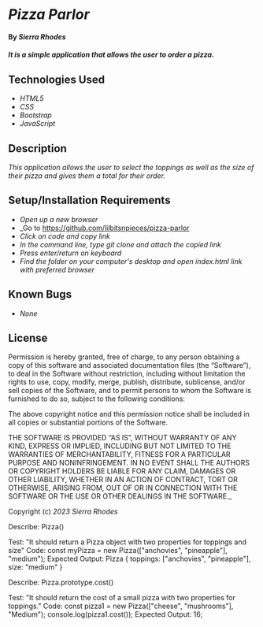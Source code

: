 # _Pizza Parlor_

#### By _**Sierra Rhodes**_

#### _It is a simple application that allows the user to order a pizza._

## Technologies Used

* _HTML5_
* _CSS_
* _Bootstrap_
* _JavaScript_

## Description

_This application allows the user to select the toppings as well as the size of their pizza and gives them a total for their order._

## Setup/Installation Requirements

* _Open up a new browser_
* _Go to https://github.com/lilbitsnpieces/pizza-parlor
* _Click on code and copy link_
* _In the command line, type git clone and attach the copied link_
* _Press enter/return on keyboard_
* _Find the folder on your computer's desktop and open index.html link with preferred browser_


## Known Bugs

* _None_


## License

Permission is hereby granted, free of charge, to any person obtaining a copy of this software and associated documentation files (the “Software”), to deal in the Software without restriction, including without limitation the rights to use, copy, modify, merge, publish, distribute, sublicense, and/or sell copies of the Software, and to permit persons to whom the Software is furnished to do so, subject to the following conditions:

The above copyright notice and this permission notice shall be included in all copies or substantial portions of the Software.

THE SOFTWARE IS PROVIDED “AS IS”, WITHOUT WARRANTY OF ANY KIND, EXPRESS OR IMPLIED, INCLUDING BUT NOT LIMITED TO THE WARRANTIES OF MERCHANTABILITY, FITNESS FOR A PARTICULAR PURPOSE AND NONINFRINGEMENT. IN NO EVENT SHALL THE AUTHORS OR COPYRIGHT HOLDERS BE LIABLE FOR ANY CLAIM, DAMAGES OR OTHER LIABILITY, WHETHER IN AN ACTION OF CONTRACT, TORT OR OTHERWISE, ARISING FROM, OUT OF OR IN CONNECTION WITH THE SOFTWARE OR THE USE OR OTHER DEALINGS IN THE SOFTWARE._

Copyright (c) _2023_ _Sierra Rhodes_




Describe: Pizza()

Test: "It should return a Pizza object with two properties for toppings and size"
Code: const myPizza = new Pizza(["anchovies", "pineapple"], "medium");
Expected Output: Pizza { toppings: ["anchovies", "pineapple"], size: "medium" }

Describe: Pizza.prototype.cost()

Test: "It should return the cost of a small pizza with two properties for toppings."
Code: 
const pizza1 = new Pizza(["cheese", "mushrooms"], "Medium");
console.log(pizza1.cost());
Expected Output: 16;